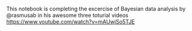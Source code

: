 This notebook is completing the excercise of Bayesian data analysis by @rasmusab in his awesome three toturial videos https://www.youtube.com/watch?v=mAUwjSo5TJE
